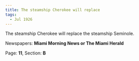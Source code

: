 ```yaml
---  
title: The steamship Cherokee will replace  
tags:  
  - Jul 1926  
---  
```

  
The steamship Cherokee will replace the steamship Seminole.  
  
Newspapers: **Miami Morning News or The Miami Herald**  
  
Page: **11**, Section: **B** 
